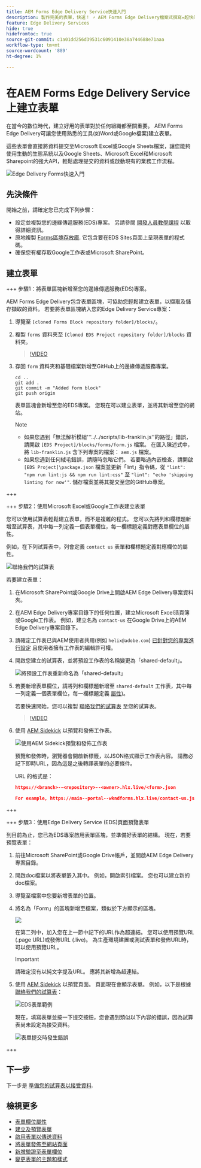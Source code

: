 ```yaml
---
title: AEM Forms Edge Delivery Service快速入門
description: 製作完美的表單，快速！ ⚡ AEM Forms Edge Delivery檔案式撰寫=超快的速度和SEO友善表單，適合更快樂的使用者和搜尋引擎。
feature: Edge Delivery Services
hide: true
hidefromtoc: true
source-git-commit: c1a01dd256d39531c6091410e38a744688e71aaa
workflow-type: tm+mt
source-wordcount: '889'
ht-degree: 1%

---
```



# 在AEM Forms Edge Delivery Service上建立表單

在當今的數位時代，建立好用的表單對於任何組織都至關重要。 AEM Forms Edge Delivery可讓您使用熟悉的工具(如Word或Google檔案)建立表單。

這些表單會直接將資料提交至Microsoft Excel或Google Sheets檔案，讓您能夠使用生動的生態系統以及Google Sheets、Microsoft Excel和Microsoft Sharepoint的強大API，輕鬆處理提交的資料或啟動現有的業務工作流程。

![Edge Delivery Forms快速入門](/help/edge/assets/getting-started-with-eds-forms.png)


## 先決條件

開始之前，請確定您已完成下列步驟：

* 設定並複製您的邊緣傳遞服務(EDS)專案。 另請參閱 [開發人員教學課程](https://www.aem.live/developer/tutorial) 以取得詳細資訊。
* 原地複製 [Forms區塊存放庫](https://github.com/adobe/afb). 它包含要在EDS Sites頁面上呈現表單的程式碼。
* 確保您有權存取Google工作表或Microsoft SharePoint。


## 建立表單

+++ 步驟1：將表單區塊新增至您的邊緣傳遞服務(EDS)專案。

AEM Forms Edge Delivery包含表單區塊，可協助您輕鬆建立表單，以擷取及儲存擷取的資料。 若要將表單區塊納入您的Edge Delivery Service專案：

1. 導覽至 `[cloned Forms Block repository folder]/blocks/`。

1. 複製 `forms` 資料夾至 `[Cloned EDS Project repository folder]/blocks` 資料夾。

   >[!VIDEO](https://video.tv.adobe.com/v/3427487?quality=12&learn=on)

1. 存回 `form` 資料夾和基礎檔案新增至GitHub上的邊緣傳遞服務專案。

   ```Shell
   cd ..
   git add .
   git commit -m "Added form block"
   git push origin
   ```

   表單區塊會新增至您的EDS專案。 您現在可以建立表單，並將其新增至您的網站。

   >[!NOTE]
   >
   > * 如果您遇到「無法解析模組&#39;&#39;&#39;../../scripts/lib-franklin.js&#39;&#39;的路徑」錯誤，請開啟 `[EDS Project]/blocks/forms/form.js` 檔案。 在匯入陳述式中，將 `lib-franklin.js` 含下列專案的檔案： `aem.js` 檔案。
   > * 如果您遇到任何絨毛錯誤，請隨時忽略它們。 若要略過內嵌檢查，請開啟 `[EDS Project]\package.json` 檔案並更新「lint」指令碼，從 `"lint": "npm run lint:js && npm run lint:css"` 至 `"lint": "echo 'skipping linting for now'"`. 儲存檔案並將其提交至您的GitHub專案。

+++

+++ 步驟2：使用Microsoft Excel或Google工作表建立表單


您可以使用試算表輕鬆建立表單，而不是複雜的程式。 您可以先將列和欄標題新增至試算表，其中每一列定義一個表單欄位，每一欄標題定義對應表單欄位的屬性。

例如，在下列試算表中，列會定義 `contact us` 表單和欄標題定義對應欄位的屬性。

![聯絡我們的試算表](/help/edge/assets/contact-us-form-spreadsheet.png)

若要建立表單：

1. 在Microsoft SharePoint或Google Drive上開啟AEM Edge Delivery專案資料夾。

1. 在AEM Edge Delivery專案目錄下的任何位置，建立Microsoft Excel活頁簿或Google工作表。 例如，建立名為 `contact-us` 在Google Drive上的AEM Edge Delivery專案目錄下。

1. 請確定工作表已與AEM使用者共用(例如 `helix@adobe.com`) [已針對您的專案進行設定](https://www.aem.live/docs/setup-customer-sharepoint) 且使用者擁有工作表的編輯許可權。

1. 開啟您建立的試算表，並將預設工作表的名稱變更為「shared-default」。

   ![將預設工作表重新命名為「shared-default」](/help/edge/assets/rename-sheet-to-shared-default.png)

1. 若要新增表單欄位，請將列和欄標題新增至 `shared-default` 工作表，其中每一列定義一個表單欄位，每一欄標題定義 [屬性](/help/edge/docs/forms/eds-form-field-properties))。

   若要快速開始，您可以複製 [聯絡我們的試算表](https://docs.google.com/spreadsheets/d/12jvYjo1a3GOV30IqPY6_7YaCQtUmzWpFhoiOHDcjB28/edit?usp=drive_link) 至您的試算表。

   >[!VIDEO](https://video.tv.adobe.com/v/3427468?quality=12&learn=on)

1. 使用 [AEM Sidekick](https://www.aem.live/developer/tutorial#preview-and-publish-your-content) 以預覽和發佈工作表。

   ![使用AEM Sidekick預覽和發佈工作表](/help/edge/assets/preview-form.png)

   預覽和發佈時，瀏覽器會開啟新標籤，以JSON格式顯示工作表內容。 請務必記下即時URL，因為這是之後轉譯表單的必要條件。

   URL 的格式是：

   ```JSON
   https://<branch>--<repository>--<owner>.hlx.live/<form>.json
   
   For example, https://main--portal--wkndforms.hlx.live/contact-us.json
   ```

+++

+++ 步驟3：使用Edge Delivery Service (EDS)頁面預覽表單


到目前為止，您已為EDS專案啟用表單區塊，並準備好表單的結構。 現在，若要預覽表單：

1. 前往Microsoft SharePoint或Google Drive帳戶，並開啟AEM Edge Delivery專案目錄。

1. 開啟doc檔案以將表單嵌入其中。 例如，開啟索引檔案。 您也可以建立新的doc檔案。

1. 導覽至檔案中您要新增表單的位置。

1. 將名為「Form」的區塊新增至檔案，類似於下方顯示的區塊。

   ![](/help/edge/assets/form-block-in-sites-page-example.png)

   在第二列中，加入您在上一節中記下的URL作為超連結。 您可以使用預覽URL (.page URL)或發佈URL (.live)。 為生產環境建置或測試表單和發佈URL時，可以使用預覽URL。

   >[!IMPORTANT]
   >
   >
   > 請確定沒有以純文字提及URL。 應將其新增為超連結。

1. 使用 [AEM Sidekick](https://www.aem.live/developer/tutorial#preview-and-publish-your-content) 以預覽頁面。 頁面現在會顯示表單。 例如，以下是根據 [聯絡我們的試算表](https://docs.google.com/spreadsheets/d/12jvYjo1a3GOV30IqPY6_7YaCQtUmzWpFhoiOHDcjB28/edit?usp=drive_link)：


   ![EDS表單範例](/help/edge/assets/eds-form.png)

   現在，填寫表單並按一下提交按鈕，您會遇到類似以下內容的錯誤，因為試算表尚未設定為接受資料。

   ![表單提交時發生錯誤](/help/edge/assets/form-error.png)

+++


## 下一步

下一步是 [準備您的試算表以接受資料](/help/edge/docs/forms/submit-forms.md).



## 檢視更多

* [表單欄位屬性](/help/edge/docs/forms/eds-form-field-properties)
* [建立及預覽表單](/help/edge/docs/forms/create-forms.md)
* [啟用表單以傳送資料](/help/edge/docs/forms/submit-forms.md)
* [將表單發佈至網站頁面](/help/edge/docs/forms/publish-eds-forms.md)
* [新增驗證至表單欄位](/help/edge/docs/forms/validate-forms.md)
* [變更表單的主題和樣式](/help/edge/docs/forms/style-theme-forms.md)
